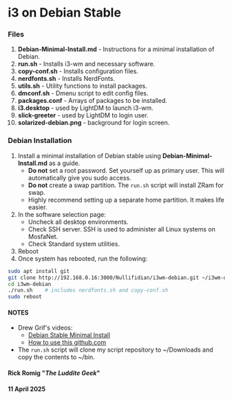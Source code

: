# i3 on Debian Stable

### Files
1. **Debian-Minimal-Install.md** - Instructions for a minimal installation of Debian.
2. **run.sh** - Installs i3-wm and necessary software.
3. **copy-conf.sh** - Installs configuration files.
4. **nerdfonts.sh** - Installs NerdFonts.
5. **utils.sh** - Utility functions to install packages.
6. **dmconf.sh** - Dmenu script to edit config files.
7. **packages.conf** - Arrays of packages to be installed.
8. **i3.desktop** - used by LightDM to launch i3-wm.
9. **slick-greeter** - used by LightDM to login user.
10. **solarized-debian.png** - background for login screen.

### Debian Installation
1. Install a minimal installation of Debian stable using **Debian-Minimal-Install.md** as a guide.
	- **Do not** set a root password. Set yourself up as primary user. This will automatically give you sudo access.
	- **Do not** create a swap partition. The `run.sh` script will install ZRam for swap.
	- Highly recommend setting up a separate home partition. It makes life easier.
2. In the software selection page:
	- Uncheck all desktop environments.
	- Check SSH server. SSH is used to administer all Linux systems on MosfaNet.
	- Check Standard system utilities.
3. Reboot
4. Once system has rebooted, run the following:
```bash
sudo apt install git
git clone http://192.168.0.16:3000/Nullifidian/i3wm-debian.git ~/i3wm-debian
cd i3wm-debian
./run.sh 	# includes nerdfonts.sh and copy-conf.sh
sudo reboot
```

#### NOTES
- Drew Grif's videos:
	- [Debian Stable Minimal Install](https://www.youtube.com/watch?v=Seqx3Oj5JRE)
	- [How to use this github.com](https://www.youtube.com/watch?v=npc4-jp_wvs)
- The `run.sh` script will clone my script repository to ~/Downloads and copy the contents to ~/bin.

#### Rick Romig "*The Luddite Geek*"
#### 11 April 2025
